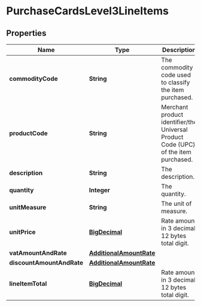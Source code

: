 
# PurchaseCardsLevel3LineItems

## Properties
Name | Type | Description | Notes
------------ | ------------- | ------------- | -------------
**commodityCode** | **String** | The commodity code used to classify the item purchased. |  [optional]
**productCode** | **String** | Merchant product identifier/the Universal Product Code (UPC) of the item purchased. |  [optional]
**description** | **String** | The description. |  [optional]
**quantity** | **Integer** | The quantity. |  [optional]
**unitMeasure** | **String** | The unit of measure. |  [optional]
**unitPrice** | [**BigDecimal**](BigDecimal.md) | Rate amount in 3 decimal 12 bytes total digit. |  [optional]
**vatAmountAndRate** | [**AdditionalAmountRate**](AdditionalAmountRate.md) |  |  [optional]
**discountAmountAndRate** | [**AdditionalAmountRate**](AdditionalAmountRate.md) |  |  [optional]
**lineItemTotal** | [**BigDecimal**](BigDecimal.md) | Rate amount in 3 decimal 12 bytes total digit. |  [optional]



